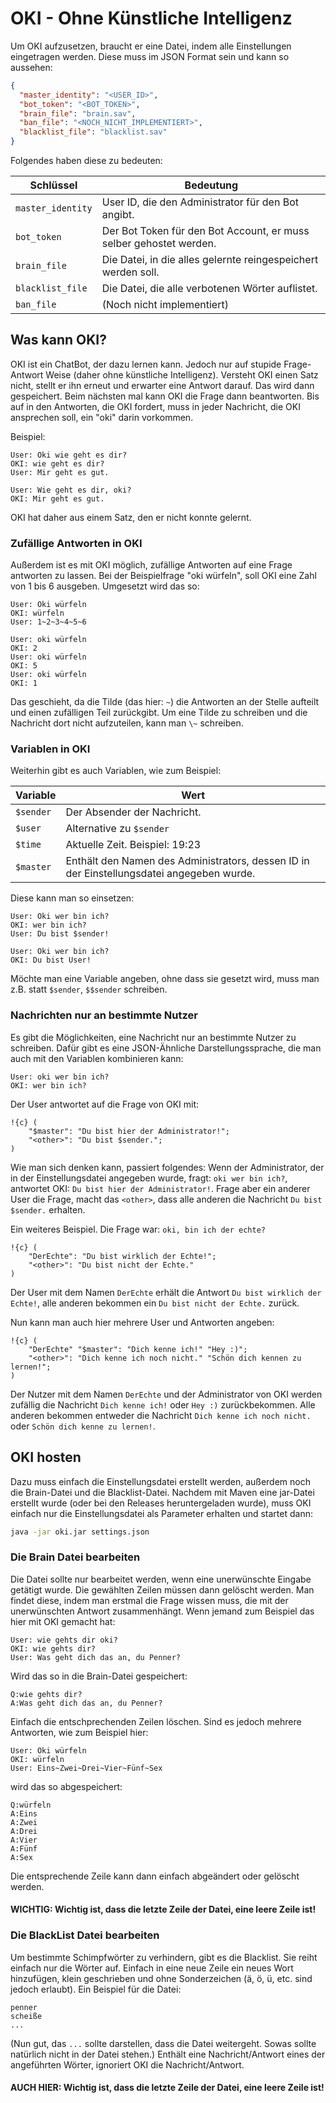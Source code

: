 # OKI - Ohne Künstliche Intelligenz

Um OKI aufzusetzen, braucht er eine Datei, indem alle Einstellungen eingetragen werden.
Diese muss im JSON Format sein und kann so aussehen:

```json
{
  "master_identity": "<USER_ID>",
  "bot_token": "<BOT_TOKEN>",
  "brain_file": "brain.sav",
  "ban_file": "<NOCH_NICHT_IMPLEMENTIERT>",
  "blacklist_file": "blacklist.sav"
}
```

Folgendes haben diese zu bedeuten:

| Schlüssel | Bedeutung |
|-----|-----------|
| `master_identity` | User ID, die den Administrator für den Bot angibt. |
| `bot_token` | Der Bot Token für den Bot Account, er muss selber gehostet werden. |
| `brain_file` | Die Datei, in die alles gelernte reingespeichert werden soll. |
| `blacklist_file` | Die Datei, die alle verbotenen Wörter auflistet. |
| `ban_file` | (Noch nicht implementiert) |

## Was kann OKI?

OKI ist ein ChatBot, der dazu lernen kann. Jedoch nur auf stupide Frage-Antwort Weise (daher ohne künstliche Intelligenz). Versteht OKI einen Satz nicht, stellt er ihn erneut und erwarter eine Antwort darauf. Das wird dann gespeichert.
Beim nächsten mal kann OKI die Frage dann beantworten. Bis auf in den Antworten, die OKI fordert, muss in jeder Nachricht, die OKI ansprechen soll, ein "oki" darin vorkommen.

Beispiel:
```
User: Oki wie geht es dir?
OKI: wie geht es dir?
User: Mir geht es gut.

User: Wie geht es dir, oki?
OKI: Mir geht es gut.
```
OKI hat daher aus einem Satz, den er nicht konnte gelernt.

### Zufällige Antworten in OKI

Außerdem ist es mit OKI möglich, zufällige Antworten auf eine Frage antworten zu lassen.
Bei der Beispielfrage "oki würfeln", soll OKI eine Zahl von 1 bis 6 ausgeben.
Umgesetzt wird das so:

```
User: Oki würfeln
OKI: würfeln
User: 1~2~3~4~5~6

User: oki würfeln
OKI: 2
User: oki würfeln
OKI: 5
User: oki würfeln
OKI: 1
```

Das geschieht, da die Tilde (das hier: `~`) die Antworten an der Stelle aufteilt und einen zufälligen Teil zurückgibt.
Um eine Tilde zu schreiben und die Nachricht dort nicht aufzuteilen, kann man `\~` schreiben.

### Variablen in OKI

Weiterhin gibt es auch Variablen, wie zum Beispiel:

| Variable | Wert |
| ----- | --- |
| `$sender` | Der Absender der Nachricht. |
| `$user` | Alternative zu `$sender`  |
| `$time` | Aktuelle Zeit. Beispiel: 19:23  |
| `$master` | Enthält den Namen des Administrators, dessen ID in der Einstellungsdatei angegeben wurde. |

Diese kann man so einsetzen:

```
User: Oki wer bin ich?
OKI: wer bin ich?
User: Du bist $sender!

User: Oki wer bin ich?
OKI: Du bist User!
```

Möchte man eine Variable angeben, ohne dass sie gesetzt wird, muss man z.B. statt `$sender`, `$$sender` schreiben.

### Nachrichten nur an bestimmte Nutzer

Es gibt die Möglichkeiten, eine Nachricht nur an bestimmte Nutzer zu schreiben. Dafür gibt es eine JSON-Ähnliche Darstellungssprache, die man auch mit den Variablen kombinieren kann:

```
User: oki wer bin ich?
OKI: wer bin ich?
```
Der User antwortet auf die Frage von OKI mit:
```
!{c} (
    "$master": "Du bist hier der Administrator!";
    "<other>": "Du bist $sender.";
)
```

Wie man sich denken kann, passiert folgendes: Wenn der Administrator, der in der Einstellungsdatei angegeben wurde, fragt: `oki wer bin ich?`, antwortet OKI: `Du bist hier der Administrator!`. Frage aber ein anderer User die Frage, macht das `<other>`, dass alle anderen die Nachricht `Du bist $sender.` erhalten.

Ein weiteres Beispiel. Die Frage war: `oki, bin ich der echte?`
```
!{c} (
    "DerEchte": "Du bist wirklich der Echte!";
    "<other>": "Du bist nicht der Echte."
)
```

Der User mit dem Namen `DerEchte` erhält die Antwort `Du bist wirklich der Echte!`, alle anderen bekommen ein `Du bist nicht der Echte.` zurück.

Nun kann man auch hier mehrere User und Antworten angeben:
```
!{c} (
    "DerEchte" "$master": "Dich kenne ich!" "Hey :)";
    "<other>": "Dich kenne ich noch nicht." "Schön dich kennen zu lernen!";
)
```

Der Nutzer mit dem Namen `DerEchte` und der Administrator von OKI werden zufällig die Nachricht `Dich kenne ich!` oder `Hey :)` zurückbekommen. Alle anderen bekommen entweder die Nachricht `Dich kenne ich noch nicht.` oder `Schön dich kenne zu lernen!`.

## OKI hosten

Dazu muss einfach die Einstellungsdatei erstellt werden, außerdem noch die Brain-Datei und die Blacklist-Datei.
Nachdem mit Maven eine jar-Datei erstellt wurde (oder bei den Releases heruntergeladen wurde), muss OKI einfach nur die Einstellungsdatei als Parameter erhalten und startet dann:

```bash
java -jar oki.jar settings.json
```

### Die Brain Datei bearbeiten

Die Datei sollte nur bearbeitet werden, wenn eine unerwünschte Eingabe getätigt wurde.
Die gewählten Zeilen müssen dann gelöscht werden. Man findet diese, indem man erstmal die Frage wissen muss, die mit der unerwünschten Antwort zusammenhängt. Wenn jemand zum Beispiel das hier mit OKI gemacht hat:

```
User: wie gehts dir oki?
OKI: wie gehts dir?
User: Was geht dich das an, du Penner?
```

Wird das so in die Brain-Datei gespeichert:

```
Q:wie gehts dir?
A:Was geht dich das an, du Penner?
```

Einfach die entschprechenden Zeilen löschen. Sind es jedoch mehrere Antworten, wie zum Beispiel hier:

```
User: Oki würfeln
OKI: würfeln
User: Eins~Zwei~Drei~Vier~Fünf~Sex
```

wird das so abgespeichert:

```
Q:würfeln
A:Eins
A:Zwei
A:Drei
A:Vier
A:Fünf
A:Sex
```

Die entsprechende Zeile kann dann einfach abgeändert oder gelöscht werden.
#### WICHTIG: Wichtig ist, dass die letzte Zeile der Datei, eine leere Zeile ist!

### Die BlackList Datei bearbeiten

Um bestimmte Schimpfwörter zu verhindern, gibt es die Blacklist. Sie reiht einfach nur die Wörter auf.
Einfach in eine neue Zeile ein neues Wort hinzufügen, klein geschrieben und ohne Sonderzeichen (ä, ö, ü, etc. sind jedoch erlaubt).
Ein Beispiel für die Datei:

```
penner
scheiße
...
```

(Nun gut, das `...` sollte darstellen, dass die Datei weitergeht. Sowas sollte natürlich nicht in der Datei stehen.)
Enthält eine Nachricht/Antwort eines der angeführten Wörter, ignoriert OKI die Nachricht/Antwort.

#### AUCH HIER: Wichtig ist, dass die letzte Zeile der Datei, eine leere Zeile ist!